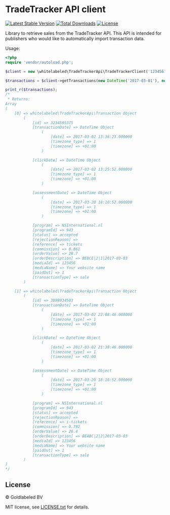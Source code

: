 # TradeTracker API client

[![Latest Stable Version](https://img.shields.io/packagist/v/whitelabeled/tradetracker-api-client.svg)](https://packagist.org/packages/whitelabeled/tradetracker-api-client)
[![Total Downloads](https://img.shields.io/packagist/dt/whitelabeled/tradetracker-api-client.svg)](https://packagist.org/packages/whitelabeled/tradetracker-api-client)
[![License](https://img.shields.io/packagist/l/whitelabeled/tradetracker-api-client.svg)](https://packagist.org/packages/whitelabeled/tradetracker-api-client)

Library to retrieve sales from the TradeTracker API.
This API is intended for publishers who would like to automatically import transaction data.

Usage:

```php
<?php
require 'vendor/autoload.php';

$client = new \whitelabeled\TradeTrackerApi\TradeTrackerClient('1234567', 'abcdef1234567890abcdef1234567890');

$transactions = $client->getTransactions(new DateTime('2017-03-01'), new DateTime('2017-03-10'));

print_r($transactions);
/*
 * Returns:
Array
(
    [0] => whitelabeled\TradeTrackerApi\Transaction Object
        (
            [id] => 3234595375
            [transactionDate] => DateTime Object
                (
                    [date] => 2017-03-02 13:36:23.000000
                    [timezone_type] => 1
                    [timezone] => +01:00
                )

            [clickDate] => DateTime Object
                (
                    [date] => 2017-03-02 13:25:52.000000
                    [timezone_type] => 1
                    [timezone] => +01:00
                )

            [assessmentDate] => DateTime Object
                (
                    [date] => 2017-03-20 18:10:52.000000
                    [timezone_type] => 1
                    [timezone] => +01:00
                )

            [program] => NSInternational.nl
            [programId] => 943
            [status] => accepted
            [rejectionReason] => 
            [reference] => tickets
            [commission] => 0.861
            [orderValue] => 28.7
            [orderDescription] => BEBCE|2|1|2017-03-03
            [mediaId] => 123456
            [mediaName] => Your website name
            [paidOut] => 1
            [transactionType] => sale
        )

    [1] => whitelabeled\TradeTrackerApi\Transaction Object
        (
            [id] => 3898934503
            [transactionDate] => DateTime Object
                (
                    [date] => 2017-03-02 22:08:46.000000
                    [timezone_type] => 1
                    [timezone] => +01:00
                )

            [clickDate] => DateTime Object
                (
                    [date] => 2017-03-02 21:39:46.000000
                    [timezone_type] => 1
                    [timezone] => +01:00
                )

            [assessmentDate] => DateTime Object
                (
                    [date] => 2017-03-20 18:10:52.000000
                    [timezone_type] => 1
                    [timezone] => +01:00
                )

            [program] => NSInternational.nl
            [programId] => 943
            [status] => accepted
            [rejectionReason] => 
            [reference] => i-tickets
            [commission] => 0.792
            [orderValue] => 26.4
            [orderDescription] => BEABC|2|2|2017-03-03
            [mediaId] => 123456
            [mediaName] => Your website name
            [paidOut] => 1
            [transactionType] => sale
        )
)
*/
```

## License

© Goldlabeled BV

MIT license, see [LICENSE.txt](LICENSE.txt) for details.